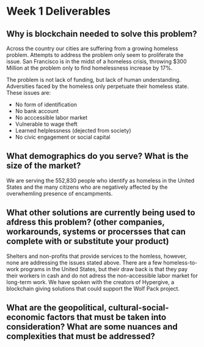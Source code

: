 # Week 1 Deliverables
## Why is blockchain needed to solve this problem?
Across the country our cities are suffering from a growing homeless problem. Attempts to address the problem only seem to proliferate the issue. San Francisco is in the midst of a homeless crisis, throwing $300 Million at the problem only to find homelessness increase by 17%. 

The problem is not lack of funding, but lack of human understanding. Adversities faced by the homeless only perpetuate their homeless state. These issues are:

- No form of identification
- No bank account
- No acccessible labor market
- Vulnerable to wage theft
- Learned helplessness (dejected from society)
- No civic engagement or social capital

## What demographics do you serve? What is the size of the market?
We are serving the 552,830 people who identify as homeless in the United States and the many citizens who are negatively affected by the overwhemling presence of encampments.

## What other solutions are currently being used to afdress this problem? (other companies, workarounds, systems or procersses that can complete with or substitute your product)
Shelters and non-profits that provide services to the homless, however, none are addressing the issues stated above. There are a few homeless-to-work programs in the United States, but their draw back is that they pay their workers in cash and do not adress the non-accessible labor market for long-term work. We have spoken with the creators of Hypergive, a blockchain giving solutions that could support the Wolf Pack project. 


## What are the geopolitical, cultural-social-economic factors that must be taken into consideration? What are some nuances and complexities that must be addressed?
